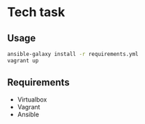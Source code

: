 # Tech task

## Usage

```bash
ansible-galaxy install -r requirements.yml
vagrant up
```

## Requirements

- Virtualbox
- Vagrant
- Ansible
